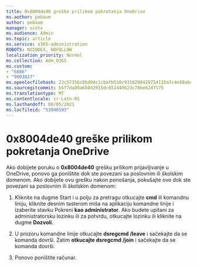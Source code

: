 ```yaml
---
title: 0x8004de40 greške prilikom pokretanja OneDrive
ms.author: pebaum
author: pebaum
manager: scotv
ms.audience: Admin
ms.topic: article
ms.service: o365-administration
ROBOTS: NOINDEX, NOFOLLOW
localization_priority: Normal
ms.collection: Adm_O365
ms.custom:
- "6886"
- "9003837"
ms.openlocfilehash: 23c57356c8bd94c1cbafb538c9318208429754115a7c4e88abc93d293b5ea6e1
ms.sourcegitcommit: b5f7da89a650d2915dc652449623c78be6247175
ms.translationtype: MT
ms.contentlocale: sr-Latn-RS
ms.lasthandoff: 08/05/2021
ms.locfileid: "53946593"
---
```

# <a name="0x8004de40-error-when-launching-onedrive"></a>0x8004de40 greške prilikom pokretanja OneDrive

Ako dobijete poruku o **0x8004de40** grešku prilikom prijavljivanje u OneDrive, ponovo ga poništite dok ste povezani sa poslovnim ili školskim domenom. Ako dobijete ovu grešku nakon ponošanja, pokušajte ovo dok ste povezani sa poslovnim ili školskim domenom:

1. Kliknite na dugme Start i  u polju za pretragu otkucajte **cmd** ili komandnu liniju, kliknite desnim tasterom miša na aplikaciju komandne linije i izaberite stavku Pokreni **kao administrator**. Ako budete upitani za administratorsku lozinku ili za potvrdu, otkucajte lozinku ili kliknite na dugme **Dozvoli.**  

2. U prozoru komandne linije otkucajte **dsregcmd /leave**  i sačekajte da se komanda dovrši. Zatim **otkucajte dsregcmd /join** i sačekajte da se komanda dovrši.
3. Ponovo poništite računar.
